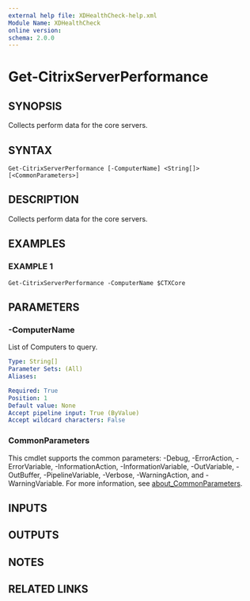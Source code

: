 ```yaml
---
external help file: XDHealthCheck-help.xml
Module Name: XDHealthCheck
online version:
schema: 2.0.0
---
```


# Get-CitrixServerPerformance

## SYNOPSIS
Collects perform data for the core servers.

## SYNTAX

```
Get-CitrixServerPerformance [-ComputerName] <String[]> [<CommonParameters>]
```

## DESCRIPTION
Collects perform data for the core servers.

## EXAMPLES

### EXAMPLE 1
```
Get-CitrixServerPerformance -ComputerName $CTXCore
```

## PARAMETERS

### -ComputerName
List of Computers to query.

```yaml
Type: String[]
Parameter Sets: (All)
Aliases:

Required: True
Position: 1
Default value: None
Accept pipeline input: True (ByValue)
Accept wildcard characters: False
```

### CommonParameters
This cmdlet supports the common parameters: -Debug, -ErrorAction, -ErrorVariable, -InformationAction, -InformationVariable, -OutVariable, -OutBuffer, -PipelineVariable, -Verbose, -WarningAction, and -WarningVariable. For more information, see [about_CommonParameters](http://go.microsoft.com/fwlink/?LinkID=113216).

## INPUTS

## OUTPUTS

## NOTES

## RELATED LINKS
